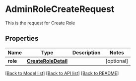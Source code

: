 # AdminRoleCreateRequest

This is the request for Create Role
## Properties
Name | Type | Description | Notes
------------ | ------------- | ------------- | -------------
**role** | [**CreateRoleDetail**](CreateRoleDetail.md) |  | [optional] 

[[Back to Model list]](../README.md#documentation-for-models) [[Back to API list]](../README.md#documentation-for-api-endpoints) [[Back to README]](../README.md)


